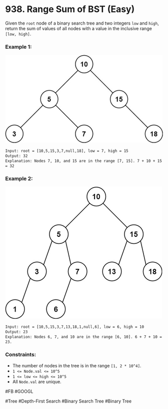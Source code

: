 # 938. Range Sum of BST (Easy)

Given the `root` node of a binary search tree and two integers `low` and `high`, return the sum of values of all nodes with a value in the inclusive range `[low, high]`.

### Example 1:

![bst1](./bst1.jpg)

```
Input: root = [10,5,15,3,7,null,18], low = 7, high = 15
Output: 32
Explanation: Nodes 7, 10, and 15 are in the range [7, 15]. 7 + 10 + 15 = 32
```

### Example 2:

![bst2](./bst2.jpg)

```
Input: root = [10,5,15,3,7,13,18,1,null,6], low = 6, high = 10
Output: 23
Explanation: Nodes 6, 7, and 10 are in the range [6, 10]. 6 + 7 + 10 = 23.
```

### Constraints:

- The number of nodes in the tree is in the range `[1, 2 * 10^4]`.
- `1 <= Node.val <= 10^5`
- `1 <= low <= high <= 10^5`
- All `Node.val` are unique.

#FB #GOOGL

#Tree #Depth-First Search #Binary Search Tree #Binary Tree
